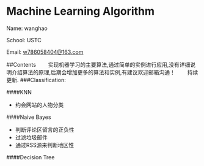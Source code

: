 # Machine Learning Algorithm



Name: wanghao

School: USTC

Email: w786058404@163.com

##Contents
　　实现机器学习的主要算法,通过简单的实例进行应用,没有详细说明介绍算法的原理,后期会增加更多的算法和实例,有建议欢迎邮箱沟通！
　　持续更新.
###Classification:

####KNN
- 约会网站的人物分类

####Naive Bayes
- 判断评论区留言的正负性
- 过滤垃圾邮件
- 通过RSS源来判断地区性

####Decision Tree
